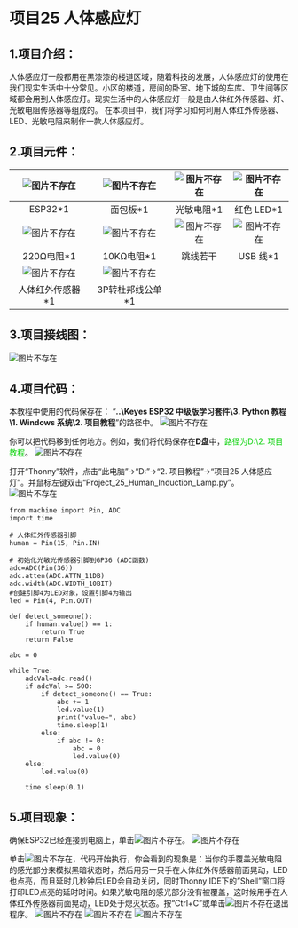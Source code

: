 # 项目25 人体感应灯

## 1.项目介绍：
人体感应灯一般都用在黑漆漆的楼道区域，随着科技的发展，人体感应灯的使用在我们现实生活中十分常见。小区的楼道，房间的卧室、地下城的车库、卫生间等区域都会用到人体感应灯。现实生活中的人体感应灯一般是由人体红外传感器、灯、光敏电阻传感器等组成的。
在本项目中，我们将学习如何利用人体红外传感器、LED、光敏电阻来制作一款人体感应灯。

## 2.项目元件：
|![图片不存在](../../../media/afc52f6616725ba37e3b12a2e01685ad.png)|![图片不存在](../../../media/a2aa343488c11843f13ae0413547c673.png)|![图片不存在](../../../media/72c1149c0cbd940aa8cf2356ba75ce6b.png)|![图片不存在](../../../media/e8726e55ebfb8e7520e615575ce89204.png)|
| :--: | :--: | :--: | :--: |
|ESP32*1|面包板*1|光敏电阻*1|红色 LED*1|
|![图片不存在](../../../media/11f324f82f890b0691f134e1ea7a3765.png)|![图片不存在](../../../media/a225cd286d071225ea0261768ac3f418.png)|![图片不存在](../../../media/4107849550a2c6d09592b2a28e291b54.png) |![图片不存在](../../../media/2266d29566a875c35c2bd4be3e4a23f8.png)|
|220Ω电阻*1|10KΩ电阻*1|跳线若干 |USB 线*1|
|![图片不存在](../../../media/6f0780e5e12a2154c17a6310c13055a8.png)|![图片不存在](../../../media/1a190cfbfe81a1524e1d1ef681688a64.png)| | |
|人体红外传感器*1|3P转杜邦线公单*1| | |

## 3.项目接线图：
![图片不存在](../../../media/6ae9651dc841b151b5a09711b607a99a.png)

## 4.项目代码：
本教程中使用的代码保存在：
“**..\Keyes ESP32 中级版学习套件\3. Python 教程\1. Windows 系统\2. 项目教程**”的路径中。
![图片不存在](../../../media/c982aaf9952be57c1ab7464bc20deedb.png)

你可以把代码移到任何地方。例如，我们将代码保存在**D盘**中，<span style="color: rgb(0, 209, 0);">路径为D:\2. 项目教程</span>。
![图片不存在](../../../media/f1ef150917d08d30d272d3e2d31ad5d7.png)

打开“Thonny”软件，点击“此电脑”→“D:”→“2. 项目教程”→“项目25 人体感应灯”。并鼠标左键双击“Project_25_Human_Induction_Lamp.py”。
![图片不存在](../../../media/7c5a59bc43d207efbf9e4e81b2f489ab.png)

```
from machine import Pin, ADC
import time
 
# 人体红外传感器引脚
human = Pin(15, Pin.IN)
 
# 初始化光敏光传感器引脚到GP36 (ADC函数)
adc=ADC(Pin(36))
adc.atten(ADC.ATTN_11DB)
adc.width(ADC.WIDTH_10BIT)
#创建引脚4为LED对象，设置引脚4为输出 
led = Pin(4, Pin.OUT)

def detect_someone():
    if human.value() == 1:
        return True
    return False
 
abc = 0
 
while True:
    adcVal=adc.read()
    if adcVal >= 500:
        if detect_someone() == True:
            abc += 1
            led.value(1)
            print("value=", abc)
            time.sleep(1)
        else:
            if abc != 0:
                abc = 0
                led.value(0)
    else:
        led.value(0)
 
    time.sleep(0.1)
```
## 5.项目现象：
确保ESP32已经连接到电脑上，单击![图片不存在](../../../media/a6fabb1fd771beb9a69907350f6832a1.png)。
![图片不存在](../../../media/496b2c63b493a65c2718b126cfee7a27.png)

单击![图片不存在](../../../media/9616c14ed0ecaf936963389291c6c68a.png)，代码开始执行，你会看到的现象是：当你的手覆盖光敏电阻的感光部分来模拟黑暗状态时，然后用另一只手在人体红外传感器前面晃动，LED也点亮，而且延时几秒钟后LED会自动关闭，同时Thonny IDE下的”Shell”窗口将打印LED点亮的延时时间。如果光敏电阻的感光部分没有被覆盖，这时候用手在人体红外传感器前面晃动，LED处于熄灭状态。按“Ctrl+C”或单击![图片不存在](../../../media/a6fabb1fd771beb9a69907350f6832a1.png)退出程序。
![图片不存在](../../../media/8d421189ea05782de6fecaa545842f48.png)
![图片不存在](../../../media/e1802d14ac92f38789b9c73776cbd502.png)
![图片不存在](../../../media/4d8082b8c5002988fea39df40c09e1a5.png)













